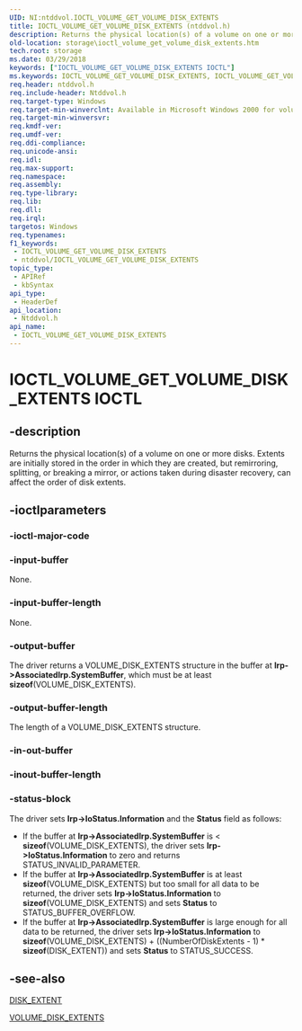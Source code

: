 ```yaml
---
UID: NI:ntddvol.IOCTL_VOLUME_GET_VOLUME_DISK_EXTENTS
title: IOCTL_VOLUME_GET_VOLUME_DISK_EXTENTS (ntddvol.h)
description: Returns the physical location(s) of a volume on one or more disks.
old-location: storage\ioctl_volume_get_volume_disk_extents.htm
tech.root: storage
ms.date: 03/29/2018
keywords: ["IOCTL_VOLUME_GET_VOLUME_DISK_EXTENTS IOCTL"]
ms.keywords: IOCTL_VOLUME_GET_VOLUME_DISK_EXTENTS, IOCTL_VOLUME_GET_VOLUME_DISK_EXTENTS control, IOCTL_VOLUME_GET_VOLUME_DISK_EXTENTS control code [Storage Devices], k307_8f02f744-6892-4e3f-9b23-158370e6a1e9.xml, ntddvol/IOCTL_VOLUME_GET_VOLUME_DISK_EXTENTS, storage.ioctl_volume_get_volume_disk_extents
req.header: ntddvol.h
req.include-header: Ntddvol.h
req.target-type: Windows
req.target-min-winverclnt: Available in Microsoft Windows 2000 for volumes on fixed disks, but not for volumes on removable media. Available for use with removable media in Microsoft Windows 2000 SP4 and Windows XP SP1.
req.target-min-winversvr: 
req.kmdf-ver: 
req.umdf-ver: 
req.ddi-compliance: 
req.unicode-ansi: 
req.idl: 
req.max-support: 
req.namespace: 
req.assembly: 
req.type-library: 
req.lib: 
req.dll: 
req.irql: 
targetos: Windows
req.typenames: 
f1_keywords:
 - IOCTL_VOLUME_GET_VOLUME_DISK_EXTENTS
 - ntddvol/IOCTL_VOLUME_GET_VOLUME_DISK_EXTENTS
topic_type:
 - APIRef
 - kbSyntax
api_type:
 - HeaderDef
api_location:
 - Ntddvol.h
api_name:
 - IOCTL_VOLUME_GET_VOLUME_DISK_EXTENTS
---
```


# IOCTL_VOLUME_GET_VOLUME_DISK_EXTENTS IOCTL


## -description

Returns the physical location(s) of a volume on one or more disks. Extents are initially stored in the order in which they are created, but remirroring, splitting, or breaking a mirror, or actions taken during disaster recovery, can affect the order of disk extents.

## -ioctlparameters

### -ioctl-major-code

### -input-buffer

None.

### -input-buffer-length

None.

### -output-buffer

The driver returns a VOLUME_DISK_EXTENTS structure in the buffer at <b>Irp->AssociatedIrp.SystemBuffer</b>, which must be at least <b>sizeof</b>(VOLUME_DISK_EXTENTS).

### -output-buffer-length

The length of a VOLUME_DISK_EXTENTS structure.

### -in-out-buffer

### -inout-buffer-length

### -status-block

The driver sets <b>Irp->IoStatus.Information</b> and the <b>Status</b> field as follows:

<ul>
<li>
If the buffer at <b>Irp->AssociatedIrp.SystemBuffer</b> is < <b>sizeof</b>(VOLUME_DISK_EXTENTS), the driver sets <b>Irp->IoStatus.Information</b> to zero and returns STATUS_INVALID_PARAMETER.

</li>
<li>
If the buffer at <b>Irp->AssociatedIrp.SystemBuffer</b> is at least <b>sizeof</b>(VOLUME_DISK_EXTENTS) but too small for all data to be returned, the driver sets <b>Irp->IoStatus.Information</b> to <b>sizeof</b>(VOLUME_DISK_EXTENTS) and sets <b>Status</b> to STATUS_BUFFER_OVERFLOW.

</li>
<li>
If the buffer at <b>Irp->AssociatedIrp.SystemBuffer</b> is large enough for all data to be returned, the driver sets <b>Irp->IoStatus.Information</b> to <b>sizeof</b>(VOLUME_DISK_EXTENTS) + ((NumberOfDiskExtents - 1) * <b>sizeof</b>(DISK_EXTENT)) and sets <b>Status</b> to STATUS_SUCCESS. 

</li>
</ul>

## -see-also

<a href="/windows-hardware/drivers/ddi/ntddvol/ns-ntddvol-_disk_extent">DISK_EXTENT</a>



<a href="/windows-hardware/drivers/ddi/ntddvol/ns-ntddvol-_volume_disk_extents">VOLUME_DISK_EXTENTS</a>
